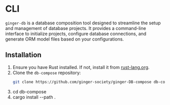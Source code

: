 # CLI

`ginger-db` is a database composition tool designed to streamline the setup and management of database projects. It provides a command-line interface to initialize projects, configure database connections, and generate ORM model files based on your configurations.


## Installation

1. Ensure you have Rust installed. If not, install it from [rust-lang.org](https://www.rust-lang.org/).
2. Clone the `db-compose` repository:
   ```sh
   git clone https://github.com/ginger-society/ginger-DB-compose db-compose
3. cd db-compose
4. cargo install --path .